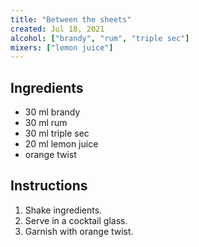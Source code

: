 ```yaml
---
title: "Between the sheets"
created: Jul 18, 2021
alcohol: ["brandy", "rum", "triple sec"]
mixers: ["lemon juice"]
---
```


## Ingredients

- 30 ml brandy
- 30 ml rum
- 30 ml triple sec
- 20 ml lemon juice
- orange twist

## Instructions

1. Shake ingredients.
2. Serve in a cocktail glass.
3. Garnish with orange twist.
